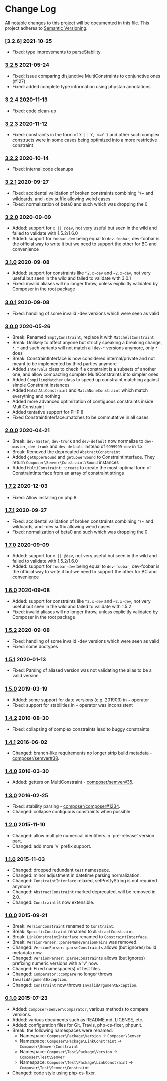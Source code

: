 # Change Log

All notable changes to this project will be documented in this file.
This project adheres to [Semantic Versioning](http://semver.org/).

### [3.2.6] 2021-10-25

-   Fixed: type improvements to parseStability

### [3.2.5] 2021-05-24

-   Fixed: issue comparing disjunctive MultiConstraints to conjunctive ones (#127)
-   Fixed: added complete type information using phpstan annotations

### [3.2.4] 2020-11-13

-   Fixed: code clean-up

### [3.2.3] 2020-11-12

-   Fixed: constraints in the form of `X || Y, >=Y.1` and other such complex constructs were in some cases being optimized into a more restrictive constraint

### [3.2.2] 2020-10-14

-   Fixed: internal code cleanups

### [3.2.1] 2020-09-27

-   Fixed: accidental validation of broken constraints combining ^/~ and wildcards, and -dev suffix allowing weird cases
-   Fixed: normalization of beta0 and such which was dropping the 0

### [3.2.0] 2020-09-09

-   Added: support for `x || @dev`, not very useful but seen in the wild and failed to validate with 1.5.2/1.6.0
-   Added: support for `foobar-dev` being equal to `dev-foobar`, dev-foobar is the official way to write it but we need to support the other for BC and convenience

### [3.1.0] 2020-09-08

-   Added: support for constraints like `^2.x-dev` and `~2.x-dev`, not very useful but seen in the wild and failed to validate with 3.0.1
-   Fixed: invalid aliases will no longer throw, unless explicitly validated by Composer in the root package

### [3.0.1] 2020-09-08

-   Fixed: handling of some invalid -dev versions which were seen as valid

### [3.0.0] 2020-05-26

-   Break: Renamed `EmptyConstraint`, replace it with `MatchAllConstraint`
-   Break: Unlikely to affect anyone but strictly speaking a breaking change, `*.*` and such variants will not match all `dev-*` versions anymore, only `*` does
-   Break: ConstraintInterface is now considered internal/private and not meant to be implemented by third parties anymore
-   Added `Intervals` class to check if a constraint is a subsets of another one, and allow compacting complex MultiConstraints into simpler ones
-   Added `CompilingMatcher` class to speed up constraint matching against simple Constraint instances
-   Added `MatchAllConstraint` and `MatchNoneConstraint` which match everything and nothing
-   Added more advanced optimization of contiguous constraints inside MultiConstraint
-   Added tentative support for PHP 8
-   Fixed ConstraintInterface::matches to be commutative in all cases

### [2.0.0] 2020-04-21

-   Break: `dev-master`, `dev-trunk` and `dev-default` now normalize to `dev-master`, `dev-trunk` and `dev-default` instead of `9999999-dev` in 1.x
-   Break: Removed the deprecated `AbstractConstraint`
-   Added `getUpperBound` and `getLowerBound` to ConstraintInterface. They return `Composer\Semver\Constraint\Bound` instances
-   Added `MultiConstraint::create` to create the most-optimal form of ConstraintInterface from an array of constraint strings

### [1.7.2] 2020-12-03

-   Fixed: Allow installing on php 8

### [1.7.1] 2020-09-27

-   Fixed: accidental validation of broken constraints combining ^/~ and wildcards, and -dev suffix allowing weird cases
-   Fixed: normalization of beta0 and such which was dropping the 0

### [1.7.0] 2020-09-09

-   Added: support for `x || @dev`, not very useful but seen in the wild and failed to validate with 1.5.2/1.6.0
-   Added: support for `foobar-dev` being equal to `dev-foobar`, dev-foobar is the official way to write it but we need to support the other for BC and convenience

### [1.6.0] 2020-09-08

-   Added: support for constraints like `^2.x-dev` and `~2.x-dev`, not very useful but seen in the wild and failed to validate with 1.5.2
-   Fixed: invalid aliases will no longer throw, unless explicitly validated by Composer in the root package

### [1.5.2] 2020-09-08

-   Fixed: handling of some invalid -dev versions which were seen as valid
-   Fixed: some doctypes

### [1.5.1] 2020-01-13

-   Fixed: Parsing of aliased version was not validating the alias to be a valid version

### [1.5.0] 2019-03-19

-   Added: some support for date versions (e.g. 201903) in `~` operator
-   Fixed: support for stabilities in `~` operator was inconsistent

### [1.4.2] 2016-08-30

-   Fixed: collapsing of complex constraints lead to buggy constraints

### [1.4.1] 2016-06-02

-   Changed: branch-like requirements no longer strip build metadata - [composer/semver#38](https://github.com/composer/semver/pull/38).

### [1.4.0] 2016-03-30

-   Added: getters on MultiConstraint - [composer/semver#35](https://github.com/composer/semver/pull/35).

### [1.3.0] 2016-02-25

-   Fixed: stability parsing - [composer/composer#1234](https://github.com/composer/composer/issues/4889).
-   Changed: collapse contiguous constraints when possible.

### [1.2.0] 2015-11-10

-   Changed: allow multiple numerical identifiers in 'pre-release' version part.
-   Changed: add more 'v' prefix support.

### [1.1.0] 2015-11-03

-   Changed: dropped redundant `test` namespace.
-   Changed: minor adjustment in datetime parsing normalization.
-   Changed: `ConstraintInterface` relaxed, setPrettyString is not required anymore.
-   Changed: `AbstractConstraint` marked deprecated, will be removed in 2.0.
-   Changed: `Constraint` is now extensible.

### [1.0.0] 2015-09-21

-   Break: `VersionConstraint` renamed to `Constraint`.
-   Break: `SpecificConstraint` renamed to `AbstractConstraint`.
-   Break: `LinkConstraintInterface` renamed to `ConstraintInterface`.
-   Break: `VersionParser::parseNameVersionPairs` was removed.
-   Changed: `VersionParser::parseConstraints` allows (but ignores) build metadata now.
-   Changed: `VersionParser::parseConstraints` allows (but ignores) prefixing numeric versions with a 'v' now.
-   Changed: Fixed namespace(s) of test files.
-   Changed: `Comparator::compare` no longer throws `InvalidArgumentException`.
-   Changed: `Constraint` now throws `InvalidArgumentException`.

### [0.1.0] 2015-07-23

-   Added: `Composer\Semver\Comparator`, various methods to compare versions.
-   Added: various documents such as README.md, LICENSE, etc.
-   Added: configuration files for Git, Travis, php-cs-fixer, phpunit.
-   Break: the following namespaces were renamed:
    -   Namespace: `Composer\Package\Version` -> `Composer\Semver`
    -   Namespace: `Composer\Package\LinkConstraint` -> `Composer\Semver\Constraint`
    -   Namespace: `Composer\Test\Package\Version` -> `Composer\Test\Semver`
    -   Namespace: `Composer\Test\Package\LinkConstraint` -> `Composer\Test\Semver\Constraint`
-   Changed: code style using php-cs-fixer.

[3.2.5]: https://github.com/composer/semver/compare/3.2.4...3.2.5
[3.2.4]: https://github.com/composer/semver/compare/3.2.3...3.2.4
[3.2.3]: https://github.com/composer/semver/compare/3.2.2...3.2.3
[3.2.2]: https://github.com/composer/semver/compare/3.2.1...3.2.2
[3.2.1]: https://github.com/composer/semver/compare/3.2.0...3.2.1
[3.2.0]: https://github.com/composer/semver/compare/3.1.0...3.2.0
[3.1.0]: https://github.com/composer/semver/compare/3.0.1...3.1.0
[3.0.1]: https://github.com/composer/semver/compare/3.0.0...3.0.1
[3.0.0]: https://github.com/composer/semver/compare/2.0.0...3.0.0
[2.0.0]: https://github.com/composer/semver/compare/1.5.1...2.0.0
[1.7.2]: https://github.com/composer/semver/compare/1.7.1...1.7.2
[1.7.1]: https://github.com/composer/semver/compare/1.7.0...1.7.1
[1.7.0]: https://github.com/composer/semver/compare/1.6.0...1.7.0
[1.6.0]: https://github.com/composer/semver/compare/1.5.2...1.6.0
[1.5.2]: https://github.com/composer/semver/compare/1.5.1...1.5.2
[1.5.1]: https://github.com/composer/semver/compare/1.5.0...1.5.1
[1.5.0]: https://github.com/composer/semver/compare/1.4.2...1.5.0
[1.4.2]: https://github.com/composer/semver/compare/1.4.1...1.4.2
[1.4.1]: https://github.com/composer/semver/compare/1.4.0...1.4.1
[1.4.0]: https://github.com/composer/semver/compare/1.3.0...1.4.0
[1.3.0]: https://github.com/composer/semver/compare/1.2.0...1.3.0
[1.2.0]: https://github.com/composer/semver/compare/1.1.0...1.2.0
[1.1.0]: https://github.com/composer/semver/compare/1.0.0...1.1.0
[1.0.0]: https://github.com/composer/semver/compare/0.1.0...1.0.0
[0.1.0]: https://github.com/composer/semver/compare/5e0b9a4da...0.1.0
